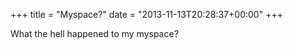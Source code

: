 +++
title = "Myspace?"
date = "2013-11-13T20:28:37+00:00"
+++

What the hell happened to my myspace?
			
